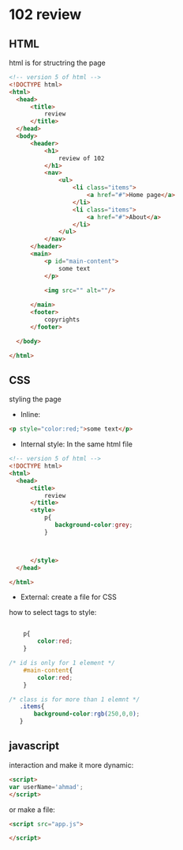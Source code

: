 # 102 review

## HTML

html is for structring the page
```html
<!-- version 5 of html -->
<!DOCTYPE html>
<html>
  <head>
      <title>
          review
      </title>
  </head>
  <body>
      <header>
          <h1>
              review of 102
          </h1>
          <nav>
              <ul>
                  <li class="items">
                      <a href="#">Home page</a>
                  </li>
                  <li class="items">
                      <a href="#">About</a>
                  </li>
              </ul>
          </nav>
      </header>
      <main>
          <p id="main-content">
              some text
          </p>

          <img src="" alt=""/>
          
      </main>
      <footer>
          copyrights
      </footer>

  </body>

</html>

```

## CSS 

styling the page

- Inline:
```html
<p style="color:red;">some text</p>
```

- Internal style:
In the same html file


```html
<!-- version 5 of html -->
<!DOCTYPE html>
<html>
  <head>
      <title>
          review
      </title>
      <style>
          p{
             background-color:grey; 
          }



      </style>
  </head>

</html>

```


- External:
create a file for CSS
<!DOCTYPE html>
<html>
  <head>
      <title>
          review
      </title>
      <link rel="stylesheet" href="style.css">

  </head>

</html>


how to select tags to style:

```css

    p{
        color:red;
    }

/* id is only for 1 element */
    #main-content{
        color:red;
    }

/* class is for more than 1 elemnt */
   .items{
       background-color:rgb(250,0,0);
   }


```



## javascript

interaction and make it more dynamic:

```html
<script>
var userName='ahmad';
</script>
```

or make a file:

```html
<script src="app.js">

</script>
```